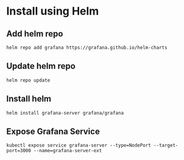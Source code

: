 # Install using Helm

## Add helm repo

`helm repo add grafana https://grafana.github.io/helm-charts`

## Update helm repo

`helm repo update`

## Install helm 

`helm install grafana-server grafana/grafana`

## Expose Grafana Service

`kubectl expose service grafana-server --type=NodePort --target-port=3000 --name=grafana-server-ext`
